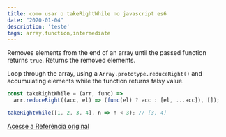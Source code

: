 ```yaml
---
title: como usar o takeRightWhile no javascript es6
date: "2020-01-04"
description: 'teste'
tags: array,function,intermediate
---
```


Removes elements from the end of an array until the passed function returns `true`. Returns the removed elements.

Loop through the array, using a `Array.prototype.reduceRight()` and accumulating elements while the function returns falsy value.

```js
const takeRightWhile = (arr, func) =>
  arr.reduceRight((acc, el) => (func(el) ? acc : [el, ...acc]), []);
```

```js
takeRightWhile([1, 2, 3, 4], n => n < 3); // [3, 4]
```


[Acesse a Referência original](http://github.com/30-seconds/)
